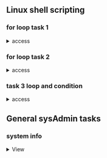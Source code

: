 ## Linux shell scripting 

### for loop task 1 

<details> 
  <summary>access</summary>
  <img src="for1.png">

</details>

### for loop task 2 

<details> 
  <summary>access</summary>
  <img src="for2.png">

</details>

### task 3  loop and condition 
<details> 
  <summary>access</summary>
  ## Directory Management Task

### 1. Variable Definition
Declare a variable `directory_name` and set it to "MyFiles."

### 2. Directory Creation
Use an `if` statement to check if a directory with the name stored in `directory_name` already exists. If not, create the directory; otherwise, print a message indicating that the directory already exists.

### 3. File Creation
Inside the directory created (or existing), use a `for` loop to create five empty text files named `file1.txt`, `file2.txt`, ..., `file5.txt`.

### 4. File Counting
Use a `while` loop to count and display the number of text files in the directory.

### 5. Cleanup
Remove all the text files created in step 3.

</details>

## General sysAdmin tasks 

### system info 

<details>
  <summary>View</summary>
  ### Assignment: System Information Script

  **Objective:** Write a shell script that retrieves and displays essential system information.

  **Requirements:**
  - Display the current date and time.
  - List the currently logged-in users.
- Show the system uptime.
</details>
